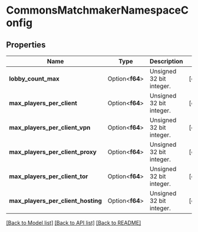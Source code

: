 # CommonsMatchmakerNamespaceConfig

## Properties

Name | Type | Description | Notes
------------ | ------------- | ------------- | -------------
**lobby_count_max** | Option<**f64**> | Unsigned 32 bit integer. | [optional]
**max_players_per_client** | Option<**f64**> | Unsigned 32 bit integer. | [optional]
**max_players_per_client_vpn** | Option<**f64**> | Unsigned 32 bit integer. | [optional]
**max_players_per_client_proxy** | Option<**f64**> | Unsigned 32 bit integer. | [optional]
**max_players_per_client_tor** | Option<**f64**> | Unsigned 32 bit integer. | [optional]
**max_players_per_client_hosting** | Option<**f64**> | Unsigned 32 bit integer. | [optional]

[[Back to Model list]](../README.md#documentation-for-models) [[Back to API list]](../README.md#documentation-for-api-endpoints) [[Back to README]](../README.md)



